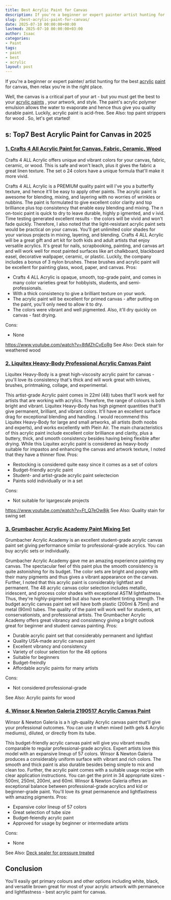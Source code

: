 ```yaml
---
title: Best Acrylic Paint for Canvas
description: If you're a beginner or expert painter artist hunting for the best acrylic paint for canvas, then relax you're in the right place. Well, the canvas is a...
slug: /best-acrylic-paint-for-canvas/
date: 2025-07-10 00:00:00+00:00
lastmod: 2025-07-10 00:00:00+03:00
author: Isaac
categories:
- Paint
tags:
- paint
- best
- acrylic
layout: post
---
```

If you're a beginner or expert painter/ artist hunting for the best [acrylic](https://pestpolicy.com/best-acrylic-paint-for-pouring/) [paint](https://pestpolicy.com/best-acrylic-paint-for-professional-artists/) for canvas, then relax you're in the right place.

Well, the canvas is a critical part of your art - but you must get the best to your
[acrylic paints](https://sites.psu.edu/arwpassionblog/2018/04/26/acrylic-paint-pouring/)
, your artwork, and style.
The paint's acrylic polymer emulsion allows the water to evaporate and hence thus give you quality durable paint. Luckily, acrylic paint is acid-free. See Also:
top paint strippers for wood
.
So, let's get started!
## s: Top7 Best Acrylic Paint for Canvas in 2025
### [1. Crafts 4 All Acrylic Paint for Canvas, Fabric, Ceramic, Wood](https://www.amazon.com/dp/B01EVJ8Q0Q/?tag=p-policy-20)
Crafts 4 ALL Acrylic offers unique and vibrant colors for your canvas, fabric, ceramic, or wood. This is safe and won't leach, plus it gives the fabric a great linen texture. The set o 24 colors have a unique formula that'll make it more vivid.

Crafts 4 ALL Acrylic is a
PREMIUM quality paint
will I've you a butterfly texture, and hence it'll be easy to apply other paints. The acrylic paint is awesome for blending, mixing, and layering with no worries of wrinkles or nubbins.
The paint is formulated to give excellent
color clarity and top brilliance plus top
consistency that enable
easy blending and mixing. The n
on-toxic paint
is quick to dry to leave durable, highly p
igmented, and v
ivid.
Time testing generated excellent results - the colors will be vivid and won't fade quickly. Therefore, I also noted that the light-resistant acrylic paint sets would be practical on your canvas. You'll get unlimited color shades for your various projects in mixing, layering, and blending.
Crafts 4 ALL Acrylic will be a great gift and art kit for both kids and adult artists that enjoy versatile
acrylics. It's great for
nails, scrapbooking, painting, and canvas art and will work well for most painted surfaces like
art chalkboard, blackboard easel, decorative wallpaper, ceramic, or plastic.
Luckily, the company includes a bonus of 3 nylon brushes. These brushes and acrylic paint will be excellent for painting glass, wood, paper, and canvas.
Pros:
- Crafts 4 ALL Acrylic is opaque, smooth, top-grade paint, and comes in many color varieties great for hobbyists, students, and semi-professionals.
- With a thick consistency to give a brilliant texture on your work.
- The acrylic paint will be excellent for primed canvas - after putting on the paint, you'll only need to allow it to dry.
- The colors were vibrant and well pigmented. Also, it'll dry quickly on canvas - fast drying.

Cons:
- None

https://www.youtube.com/watch?v=8tMZhCvEoRg
See Also:
Deck stain for weathered wood
### [2. Liquitex Heavy-Body Professional Acrylic Canvas Paint](https://www.amazon.com/dp/B075Y87RBX/?tag=p-policy-20)
Liquitex Heavy-Body is a great high-viscosity acrylic paint for canvas - you'll love its consistency that's thick and will work great with knives, brushes, printmaking, collage, and experimental.

This artist-grade Acrylic paint comes in 22ml (48) tubes that'll work well for artists that are working with acrylics. Therefore, the range of colours is both bright and vibrant.
Liquitex Heavy-Body has high pigment quantities that'll give permanent, brilliant, and vibrant colors. It'll have an excellent surface drag for exceptional blending and handling.
I would recommend this Liquitex Heavy-Body for large and small artworks, all artists (both noobs and experts), and works excellently with Plein Air.
The main characteristics of this acrylic paint include excellent color brilliance and clarity, plus a buttery, thick, and smooth consistency besides having being flexible after drying.
While this Liquitex acrylic paint is considered as heavy-body suitable for impastos and enhancing the canvas and artwork texture, I noted that they have a thinner flow.
Pros:
- Restocking is considered quite easy since it comes as a set of colors
- Budget-friendly acrylic paint
- Student- and artist-grade acrylic paint selectecion
- Paints sold individually or in a set

Cons:
- Not suitable for lqargescale projects

https://www.youtube.com/watch?v=Ft_Q7eOw8jk
See Also:
Quality stain for swing set
### [3. Grumbacher Acrylic Academy Paint Mixing Set](https://www.amazon.com/dp/B001E0HL66/?tag=p-policy-20)
Grumbacher Acrylic Academy is an excellent student-grade acrylic canvas paint set giving performance similar to professional-grade acrylics. You can buy acrylic sets or individually.

Grumbacher Acrylic Academy gave me an amazing experience painting my canvas. The spectacular feel of this paint plus the smooth consistency is quite astonishing for its budget.
The color sets are bright and poopy with their many pigments and thus gives a vibrant appearance on the canvas. Further, I noted that this acrylic paint is considerably lightfast and permanent.
The 48 acrylic canvas color selection includes metallic, iridescent, and process color shades with exceptional ASTM lightfastness. Thus, they're highly-pigmented but also have excellent tinting strength.
The budget acrylic canvas paint set will have both plastic (200ml & 75ml) and metal (90ml) tubes. The quality of the paint will work well for students, art conservationists, and professional artists.
The Grumbacher Acrylic Academy offers great vibrancy and consistency giving a bright outlook great for beginner and student canvas painting.
Pros:
- Durable acrylic paint set that considerably permanent and lightfast
- Quality USA-made acrylic canvas paint
- Excellent vibrancy and consistency
- Variety of colour selection for the 48 options
- Suitable for beginners
- Budget-freindly
- Affordable acrylic paints for many artists

Cons:
- Not considered professional-grade

See Also:
Acrylic paints for wood
### [4. Winsor & Newton Galeria 2190517 Acrylic Canvas Paint](https://www.amazon.com/dp/B00004THXG/?tag=p-policy-20)
Winsor & Newton Galeria is a h
igh-quality Acrylic canvas paint that'll give your professional outcomes. You can use it when mixed (with gels & Acrylic mediums), diluted, or directly from its tube.

This budget-friendly acrylic canvas paint will give you vibrant results comparable to regular professional-grade acrylics. Expert artists love this model with an expansive lineup of 57 colors.
Winsor & Newton Galeria produces a considerably uniform surface with vibrant and rich colors. The smooth and thick paint is also durable besides being simple to mix and clean too.
Further, the acrylic paint comes with a suitable usage recipe with clear application instructions. You can get the print in 34 appropriate sizes - 500ml, 250ml, 200ml, and 60ml.
Winsor & Newton Galeria offers an exceptional balance between professional-grade acrylics and kid or beginner-grade paint. You'll love its great permanence and lightfastness with amazing pigments.
Pros:
- Expansive color lineup of 57 colors
- Great selection of tube size
- Budget-feiendly acrylic paint
- Approved for usage by beginner or intermediate artists

Cons:
- None

See Also:
[Deck sealer for pressure treated](https://pestpolicy.com/best-deck-sealer-for-pressure-treated-wood/)
## Conclusion
You'll easily get primary colours and other options including white, black, and versatile brown great for most of your acrylic artwork with permanence and lightfastness - best acrylic paint for canvas.